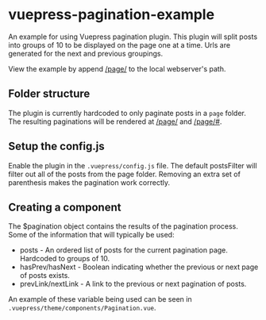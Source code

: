 # vuepress-pagination-example
An example for using Vuepress pagination plugin.  This plugin will split posts into groups of 10 to be displayed on the page one at a time.  Urls are generated for the next and previous groupings.

View the example by append [/page/](/page/) to the local webserver's path.

## Folder structure
The plugin is currently hardcoded to only paginate posts in a `page` folder.  The resulting paginations will be rendered at [/page/](/page/) and [/page/#](/page/2).

## Setup the config.js
Enable the plugin in the `.vuepress/config.js` file.  The default postsFilter will filter out all of the posts from the page folder.  Removing an extra set of parenthesis makes the pagination work correctly.

## Creating a component
The $pagination object contains the results of the pagination process.  Some of the information that will typically be used:

* posts - An ordered list of posts for the current pagination page.  Hardcoded to groups of 10.
* hasPrev/hasNext - Boolean indicating whether the previous or next page of posts exists.
* prevLink/nextLink - A link to the previous or next pagination of posts.

An example of these variable being used can be seen in `.vuepress/theme/components/Pagination.vue`.
